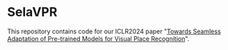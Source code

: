 # SelaVPR
This repository contains code for our ICLR2024 paper "[Towards Seamless Adaptation of Pre-trained Models for Visual Place Recognition](https://openreview.net/pdf?id=TVg6hlfsKa)".
